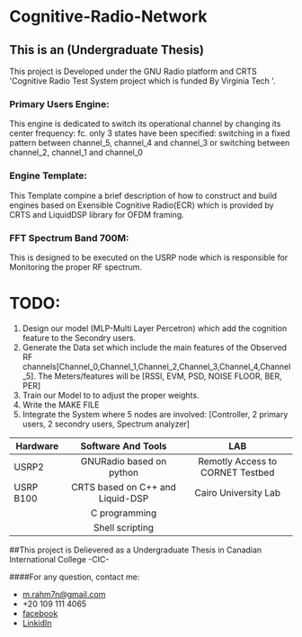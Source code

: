 # Cognitive-Radio-Network
## This is an (Undergraduate Thesis) 

This project is Developed under the GNU Radio platform and CRTS 'Cognitive Radio Test System project which is funded By Virginia Tech '.

### Primary Users Engine:
This engine is dedicated to switch its operational channel by changing its center frequency:  fc.
only 3 states have been specified:
switching in a fixed pattern between channel_5, channel_4 and channel_3
or switching between channel_2, channel_1 and channel_0

### Engine Template:
This Template compine a brief description of how to construct and build engines based on Exensible Cognitive Radio(ECR) which is provided by CRTS and LiquidDSP library for OFDM framing.

### FFT Spectrum Band 700M:
This is designed to be executed on the USRP node which is responsible for Monitoring the proper RF spectrum.


# TODO:
1. Design our model (MLP-Multi Layer Percetron) which add the cognition feature to the Secondry users.
2. Generate the Data set which include the main features of the Observed RF   channels[Channel_0,Channel_1,Channel_2,Channel_3,Channel_4,Channel_5]. The Meters/features will be [RSSI, EVM, PSD, NOISE FLOOR, BER, PER]
3. Train our Model to to adjust the proper weights.
4. Write the MAKE FILE  
5. Integrate the System where 5 nodes are involved: [Controller, 2 primary users, 2 secondry users, Spectrum analyzer]

| Hardware        | Software And Tools                      | LAB                             |
| --------------- |:---------------------------------------:|:-------------------------------:|
| USRP2           |GNURadio based on python                 |Remotly Access to CORNET Testbed |
| USRP B100       |CRTS based on C++ and Liquid-DSP         |Cairo University Lab             |
|                 |C programming                            |                                 |
|                 |Shell scripting                          |                                 |
  
  
    
##This project is Delievered as a Undergraduate Thesis in Canadian International College -CIC-

####For any question, contact me:
* m.rahm7n@gmail.com
* +20 109 111 4065
* [facebook](https://www.facebook.com/mrxastro)
* [LinkidIn](https://eg.linkedin.com/in/mrastro)
